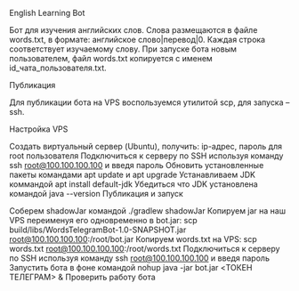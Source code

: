 English Learning Bot

Бот для изучения английских слов. Слова размещаются в файле words.txt, в формате: английское слово|перевод|0. Каждая строка соответствует изучаемому слову. При запуске бота новым пользователем, файл words.txt копируется с именем id_чата_пользователя.txt.

Публикация

Для публикации бота на VPS воспользуемся утилитой scp, для запуска – ssh.

Настройка VPS

Создать виртуальный сервер (Ubuntu), получить: ip-адрес, пароль для root пользователя
Подключиться к серверу по SSH используя команду ssh root@100.100.100.100 и введя пароль
Обновить установленные пакеты командами apt update и apt upgrade
Устанавливаем JDK коммандой apt install default-jdk
Убедиться что JDK установлена командой java --version
Публикация и запуск

Соберем shadowJar командой ./gradlew shadowJar
Копируем jar на наш VPS переименуя его одновременно в bot.jar: scp build/libs/WordsTelegramBot-1.0-SNAPSHOT.jar root@100.100.100.100:/root/bot.jar
Копируем words.txt на VPS: scp words.txt root@100.100.100.100:/root/words.txt
Подключиться к серверу по SSH используя команду ssh root@100.100.100.100 и введя пароль
Запустить бота в фоне командой nohup java -jar bot.jar <ТОКЕН ТЕЛЕГРАМ> &
Проверить работу бота